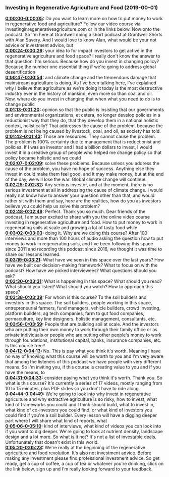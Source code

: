 ### Investing in Regenerative Agriculture and Food  (2019-00-01)
**[0:00:00-0:00:05](https://investinginregenerativeagriculture.com/2019/07/01/allan-savory/#t=0:00:00):**  Do you want to learn more on how to put money to work in regenerative food and agriculture?  Follow our video course via investinginregenerativeagriculture.com or in the links below.  Now onto the podcast.  So I'm here at Grantwell doing a short podcast at Grantwell Shorts with Alan Savery.  And I would love to know Alan, what would be your not advice or investment advice, but  
**[0:00:24-0:00:29](https://investinginregenerativeagriculture.com/2019/07/01/allan-savory/#t=0:00:24):**  your idea to for impact investors to get active in the regenerative agriculture and food space?  I really don't know the answer to that question.  I'm serious.  Because how do you invest in changing policy?  Because the number one essential thing if we're going to address global desertification  
**[0:00:47-0:00:54](https://investinginregenerativeagriculture.com/2019/07/01/allan-savory/#t=0:00:47):**  and climate change and the tremendous damage that mainstream agriculture is doing.  As I've been talking here, I've explained why I believe that agriculture as we're doing  it today is the most destructive industry ever in the history of mankind, even more  so than coal and oil.  Now, where do you invest in changing that when what you need to do is to change public  
**[0:01:13-0:01:20](https://investinginregenerativeagriculture.com/2019/07/01/allan-savory/#t=0:01:13):**  opinion so that the public is insisting that our governments and environmental organizations,  et cetera, no longer develop policies in a reductionist way that they do, that they develop  them in a national holistic context, holistically?  That addresses the cause of the problem, because the problem is not being caused by livestock,  coal, and oil, as society has told.  
**[0:01:42-0:01:43](https://investinginregenerativeagriculture.com/2019/07/01/allan-savory/#t=0:01:42):**  Those are resources.  They cannot cause the problem.  The problem is 100% certainty due to management that is reductionist and policies.  If I was an investor and I had a billion dollars to invest, I would invest it in a creative  group of people who helped me change policy so that policy became holistic and we could  
**[0:02:07-0:02:09](https://investinginregenerativeagriculture.com/2019/07/01/allan-savory/#t=0:02:07):**  solve these problems.  Because unless you address the cause of the problem, you have no hope of success.  Anything else they invest in could make them feel good, and it may make money, but at the  end of the day, we will lose the war.  Global climate change will continue.  
**[0:02:25-0:02:32](https://investinginregenerativeagriculture.com/2019/07/01/allan-savory/#t=0:02:25):**  Any serious investor, and at the moment, there is no serious investment at all in addressing  the cause of climate change.  I would really not know how to answer your question other than that, and would rather  sit with them and say, here are the realities, how do you as investors believe you could  help us solve this problem?  
**[0:02:48-0:02:49](https://investinginregenerativeagriculture.com/2019/07/01/allan-savory/#t=0:02:48):**  Perfect.  Thank you so much.  Dear friends of the podcast, I am super excited to share with you the online video course  investing in regenerative agriculture and food.  How to put money to work in regenerating soils at scale and growing a lot of tasty food while  
**[0:03:02-0:03:03](https://investinginregenerativeagriculture.com/2019/07/01/allan-savory/#t=0:03:02):**  doing it.  Why are we doing this course?  After 100 interviews and more than 100 hours of audio asking the question how to put money  to work in regenerating soils, and I've been following this space since 2011 and recording  this podcast since 2016, we thought it was time to share our lessons learned.  
**[0:03:19-0:03:21](https://investinginregenerativeagriculture.com/2019/07/01/allan-savory/#t=0:03:19):**  What have we seen in this space over the last years?  How have we built our decision-making framework?  What to focus on with the podcast?  How have we picked interviewees?  What questions should you ask?  
**[0:03:30-0:03:31](https://investinginregenerativeagriculture.com/2019/07/01/allan-savory/#t=0:03:30):**  What is happening in this space?  What should you read?  What should you listen?  What should you watch?  How to approach this space?  
**[0:03:38-0:03:39](https://investinginregenerativeagriculture.com/2019/07/01/allan-savory/#t=0:03:38):**  For whom is this course?  To the soil builders and investors in this space.  The soil builders, people working in this space, entrepreneurial farmers, fund managers,  vehicle builders, crowd investing, platform builders, ag tech companies, farm to gut food  companies, permaculture, key line designers, holistic management, consultants, etc.  
**[0:03:56-0:03:59](https://investinginregenerativeagriculture.com/2019/07/01/allan-savory/#t=0:03:56):**  People that are building soil at scale.  And the investors who are putting their own money to work through their family office  or as private individuals or people who are putting other people's money to work through  foundations, institutional capital, banks, insurance companies, etc.  Is this course free?  
**[0:04:12-0:04:13](https://investinginregenerativeagriculture.com/2019/07/01/allan-savory/#t=0:04:12):**  No.  This is pay what you think it's worth.  Meaning I have no way of knowing what this course will be worth to you and I'm very aware  that among the listeners of this podcast we have people with very different means.  So I'm inviting you, if this course is creating value to you and if you have the means, to  
**[0:04:31-0:04:33](https://investinginregenerativeagriculture.com/2019/07/01/allan-savory/#t=0:04:31):**  consider paying what you think it's worth.  Thank you.  So what is this course?  It's currently a series of 17 videos, mostly ranging from 10 to 15 minutes, plus PDF slides  so you don't have to ride along.  
**[0:04:44-0:04:49](https://investinginregenerativeagriculture.com/2019/07/01/allan-savory/#t=0:04:44):**  We're going to look into why invest in regenerative agriculture and why extractive agriculture  is so risky, how to invest, what kind of frameworks you could and I think should build, what to  invest in, what kind of co-investors you could find, or what kind of investors you could  find if you're a soil builder.  Every lesson will have a digging deeper part where I will share what kind of reports, what  
**[0:05:06-0:05:10](https://investinginregenerativeagriculture.com/2019/07/01/allan-savory/#t=0:05:06):**  kind of interviews, what kind of videos you can look into if you want to dig deeper.  We're going to look at nutrient density, landscape design and a lot more.  So what is it not?  It's not a list of investable deals.  Unfortunately that doesn't exist in this world.  
**[0:05:20-0:05:23](https://investinginregenerativeagriculture.com/2019/07/01/allan-savory/#t=0:05:20):**  We're really at the beginning of the regenerative agriculture and food revolution.  It's also not investment advice.  Before making any investment please find professional investment advice.  So get ready, get a cup of coffee, a cup of tea or whatever you're drinking, click on  the link below, sign up and I'm really looking forward to your feedback.  